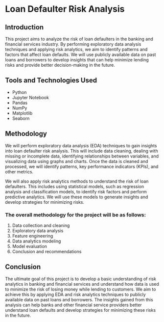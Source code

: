 
# Loan Defaulter Risk Analysis

## Introduction

This project aims to analyze the risk of loan defaulters in the banking and financial services industry. By performing exploratory data analysis techniques and applying risk analytics, we aim to identify patterns and factors that affect loan defaults. We will use publicly available data on past loans and borrowers to develop insights that can help minimize lending risks and provide better decision-making in the future.

## Tools and Technologies Used

- Python
- Jupyter Notebook
- Pandas
- NumPy
- Matplotlib
- Seaborn


## Methodology

We will perform exploratory data analysis (EDA) techniques to gain insights into loan defaulter risk analysis. This will include data cleaning, dealing with missing or incomplete data, identifying relationships between variables, and visualizing data using graphs and charts. Once the data is cleaned and processed, we will identify patterns, key performance indicators (KPIs), and other metrics.

We will also apply risk analytics methods to understand the risk of loan defaulters. This includes using statistical models, such as regression analysis and classification models, to identify risk factors and perform predictive analytics. We will use these models to generate insights and develop strategies for minimizing risks.

### The overall methodology for the project will be as follows:

1. Data collection and cleaning
2. Exploratory data analysis
3. Feature engineering 
4. Data analytics modeling 
5. Model evaluation 
6. Conclusion and recommendations


## Conclusion

The ultimate goal of this project is to develop a basic understanding of risk analytics in banking and financial services and understand how data is used to minimize the risk of losing money while lending to customers. We aim to achieve this by applying EDA and risk analytics techniques to publicly available data on past loans and borrowers. The insights gained from this analysis can help banks and other financial service providers better understand loan defaults and develop strategies for minimizing these risks in the future.